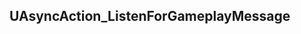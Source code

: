 ## UAsyncAction_ListenForGameplayMessage


<!--- ページ内のリンク --->

<!--- 自前の画像へのリンク --->

<!--- generated --->


